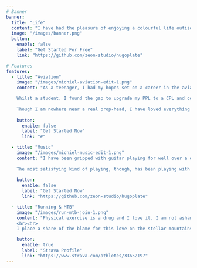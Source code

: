```yaml
---
# Banner
banner:
  title: "Life"
  content: "I have had the pleasure of enjoying a colourful life outisde the office. I am conviced that this has helped me to keep a level head in the office space. "
  image: "/images/banner.png"
  button:
    enable: false
    label: "Get Started For Free"
    link: "https://github.com/zeon-studio/hugoplate"

# Features
features:
  - title: "Aviation"
    image: "/images/michiel-aviation-edit-1.png"
    content: "As a teenager, I had my hopes set on a career in the aviation industry. After obtaining my PPL as a high-schooler, I enrolled for a Bachelors degree program as insurance. The engineering program won me over and I realised that a career in aviation was not for me. <br><br>

    Whilst a student, I found the gap to upgrade my PPL to a CPL and continue to fly as a hobbiest. I am forever grateful for the crucial role that pilot training played in my maturation and intellectual development. Through flying, I have acquired a keen eye for detail, developed an inquisitive curiosity and problem solving skills. I have also learned the meaning of professional responsibility and troubleshooting in high pressure environments. These qualities still shape my professional life as an engineer. <br><br>
    
    Though I am nowhere near a real prop-head, I have loved everything that aviation has tought me along with the beautiful places it has taken me. There is nothing quite like the diverse South African landscapes from 2000 feet. From the Midlands to the Winelands and the Lowveld to the Kalahari." 
    
    button:
      enable: false
      label: "Get Started Now"
      link: "#"

  - title: "Music"
    image: "/images/michiel-music-edit-1.png"
    content: "I have been gripped with guitar playing for well over a decade. Guitar playing has been that hobby that is kept ablaze by the fairytale thought that I _can_ become as good as John Mayer if only I keep trying. Learning to play the guitar has tought me discipline perhaps more than anything else. The smallest of movements separate beautiful from horrific. There is no way to hide a sloppy technique or an imperfect note. <br><br>
    
    The most satisfying kind of playing, though, has been playing with a band of musicians. The times when I played with musicians of various skill levels truely tested my collaborative skills and teamwork. It has, no doubt, been one of the most difficult things I have ever done, and one of the most rewarding things too. Making music stretches the creative (and lazy) side of my brain where nothing happens quickly or smoothly. It is, however, a most satisfying way to relax and to express creativity."  
    
    button:
      enable: false
      label: "Get Started Now"
      link: "https://github.com/zeon-studio/hugoplate"

  - title: "Running & MTB"
    image: "/images/run-mtb-join-1.png"
    content: "Physical exercise is a drug and I love it. I am not ashamed to admit that I have poured hundreds of hours into physical exercise, particularly running and mountain biking. This wasn't always the case, however. In my early twenties, exercise was no more than a social activity. Over time, the experience of physical improvements turned into a mild obsession. My _problem_ is that in being competitive with myself, I want to push my physical limits to experience performance related improvements. There is something increadibly satisfying about enduring periods of pain and discomfort that yield lasting results. 
    <br><br>
    I place a share of the blame for this love on the stellar mountains and sunny weather of [Stellenbosch](https://maps.app.goo.gl/zYwv93r8pyQpGBYh6). I don't expect many places in the world to be able to match the prestine scenes of this town."

    button:
      enable: true
      label: "Strava Profile"
      link: "https://www.strava.com/athletes/33652197"
---
```


